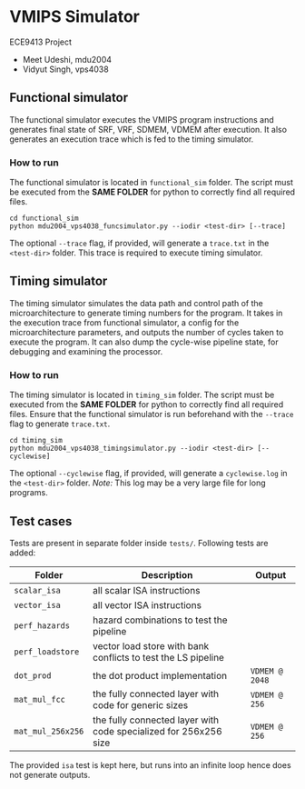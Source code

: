 # VMIPS Simulator

ECE9413 Project

- Meet Udeshi, mdu2004
- Vidyut Singh, vps4038

## Functional simulator

The functional simulator executes the VMIPS program instructions and generates
final state of SRF, VRF, SDMEM, VDMEM after execution.
It also generates an execution trace which is fed to the timing simulator.

### How to run

The functional simulator is located in `functional_sim` folder.
The script must be executed from the **SAME FOLDER** for python to correctly find
all required files.

```
cd functional_sim
python mdu2004_vps4038_funcsimulator.py --iodir <test-dir> [--trace]
```

The optional `--trace` flag, if provided, will generate a `trace.txt` in the
`<test-dir>` folder. This trace is required to execute timing simulator.

## Timing simulator

The timing simulator simulates the data path and control path of the microarchitecture
to generate timing numbers for the program.
It takes in the execution trace from functional simulator, a config for the microarchitecture parameters,
and outputs the number of cycles taken to execute the program.
It can also dump the cycle-wise pipeline state, for debugging and examining the processor.

### How to run

The timing simulator is located in `timing_sim` folder.
The script must be executed from the **SAME FOLDER** for python to correctly find
all required files.
Ensure that the functional simulator is run beforehand with the `--trace` flag
to generate `trace.txt`.

```
cd timing_sim
python mdu2004_vps4038_timingsimulator.py --iodir <test-dir> [--cyclewise]
```

The optional `--cyclewise` flag, if provided, will generate a `cyclewise.log` in the
`<test-dir>` folder. *Note:* This log may be a very large file for long programs.


## Test cases

Tests are present in separate folder inside `tests/`.
Following tests are added:

|Folder|Description|Output|
|------|-----------|------|
|`scalar_isa`| all scalar ISA instructions||
|`vector_isa`| all vector ISA instructions||
|`perf_hazards`| hazard combinations to test the pipeline||
|`perf_loadstore`| vector load store with bank conflicts to test the LS pipeline||
|`dot_prod`| the dot product implementation|`VDMEM @ 2048`|
|`mat_mul_fcc`| the fully connected layer with code for generic sizes|`VDMEM @ 256`|
|`mat_mul_256x256`| the fully connected layer with code specialized for 256x256 size|`VDMEM @ 256`|

The provided `isa` test is kept here, but runs into an infinite loop hence
does not generate outputs.
